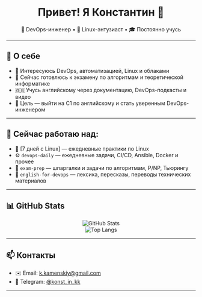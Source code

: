 <h1 align="center">Привет! Я Константин 👋</h1>

<p align="center">
  🚀 DevOps-инженер • 🐧 Linux-энтузиаст • 🎓 Постоянно учусь
</p>

---

## 🧭 О себе
- 💼 Интересуюсь DevOps, автоматизацией, Linux и облаками
- 🧠 Сейчас готовлюсь к экзамену по алгоритмам и теоретической информатике
- 🇬🇧 Учусь английскому через документацию, DevOps-подкасты и видео
- 🎯 Цель — выйти на C1 по английскому и стать уверенным DevOps-инженером

---

## 🔧 Сейчас работаю над:
- 🐧 [7 дней с Linux] — ежедневные практики по Linux
- ⚙️ `devops-daily` — ежедневные задачи, CI/CD, Ansible, Docker и прочее
- 🧠 `exam-prep` — шпаргалки и задачи по алгоритмам, P/NP, Тьюрингу
- 📘 `english-for-devops` — лексика, пересказы, переводы технических материалов

---

## 📊 GitHub Stats
<p align="center">
  <img src="https://github-readme-stats.vercel.app/api?username=TheKamenski&show_icons=true&theme=radical" alt="GitHub Stats" />
  <br/>
  <img src="https://github-readme-stats.vercel.app/api/top-langs/?username=TheKamenski&layout=compact&theme=radical" alt="Top Langs">
</p>

---

## 📫 Контакты
- ✉️ Email: k.kamenskiy@gmail.com
- 💬 Telegram: [@konst_in_kk](https://t.me/konst_in_kk)

---

